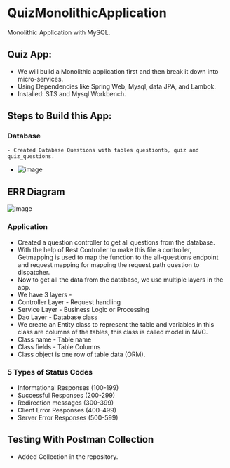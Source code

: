 # QuizMonolithicApplication
Monolithic Application with MySQL.

## Quiz App:
- We will build a Monolithic application first and then break it down into micro-services.
- Using Dependencies like Spring Web, Mysql, data JPA, and Lambok.
- Installed: STS and Mysql Workbench.

## Steps to Build this App:

### Database
```text
- Created Database Questions with tables questiontb, quiz and quiz_questions.
```
- ![image](https://github.com/pranjalisingh1201/QuizMonolithicApplication/assets/75729195/f107d935-f479-4b58-aee9-4a566bdce5b6)
## ERR  Diagram
![image](https://github.com/pranjalisingh1201/QuizMonolithicApplication/assets/75729195/3311a1a0-7931-4ae9-83f5-dbc82a3fdbc9)

### Application
- Created a question controller to get all questions from the database.
- With the help of Rest Controller to make this file a controller, Getmapping is used to map the function to the all-questions endpoint and request mapping for mapping the request path question to dispatcher.
- Now to get all the data from the database, we use multiple layers in the app.
- We have 3 layers -
- Controller Layer - Request handling
- Service Layer - Business Logic or Processing
- Dao Layer   - Database class
- We create an Entity class to represent the table and variables in this class are columns of the tables, this class is called model in MVC.
- Class name  - Table name
- Class fields - Table Columns
- Class object is one row of table data (ORM).
	
### 5 Types  of Status Codes
- Informational Responses (100-199)
- Successful Responses (200-299)
- Redirection messages (300-399)
- Client Error Responses (400-499)
- Server Error Responses (500-599)

## Testing With Postman Collection
- Added Collection in the repository.
